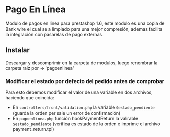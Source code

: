 # Pago En Línea
Modulo de pagos en linea para prestashop 1.6, este modulo es una copia de Bank wire el cual se a limpiado para una mejor compresión, ademas facilita la integración con pasarelas de pago externas.

## Instalar
Descargar y descomprimir en la carpeta de modulos, luego renombrar la carpeta raiz por -> 'pagoenlinea'

### Modificar el estado por defecto del pedido antes de comprobar
Para esto debemos modificar el valor de una variable en dos archivos, haciendo que coincida:
- En `controllers/front/validation.php` la variable `$estado_pendiente` (guarda la orden per sale un error de confirmación)
- En `pagoenlinea.php` función hookPaymentReturn la valirable `$estado_pendiente`  (verifica es estado de la orden e imprime el archivo payment_return.tpl)

